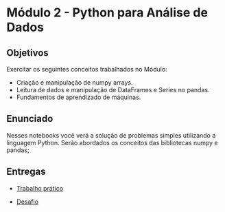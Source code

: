 # Módulo 2 - Python para Análise de Dados

## Objetivos
Exercitar os seguintes conceitos trabalhados no Módulo:
- Criação e manipulação de numpy arrays.
- Leitura de dados e manipulação de DataFrames e Series no pandas.
- Fundamentos de aprendizado de máquinas.
  
## Enunciado
Nesses notebooks você verá a solução de problemas simples utilizando a linguagem Python. 
Serão abordados os conceitos das bibliotecas numpy e pandas;

## Entregas
- <a href="https://github.com/berggama/bootcamp_embraer/blob/main/M%C3%B3dulo%202%20-%20Python%20para%20An%C3%A1lise%20de%20Dados/%20trabalho_pratico_modulo_2.ipynb">Trabalho prático</a>
</p>

- <a href="https://github.com/berggama/bootcamp_embraer/blob/main/M%C3%B3dulo%202%20-%20Python%20para%20An%C3%A1lise%20de%20Dados/desafio_modulo_2.ipynb">Desafio</a>
</p>
